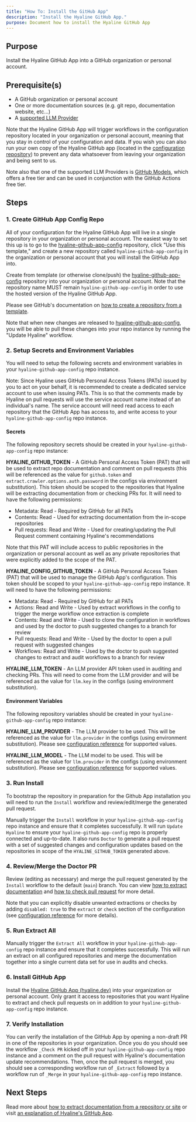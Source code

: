 ```yaml
---
title: "How To: Install the GitHub App"
description: "Install the Hyaline GitHub App."
purpose: Document how to install the Hyaline GitHub App
---
```

## Purpose
Install the Hyaline GitHub App into a GitHub organization or personal account.

## Prerequisite(s)
- A GitHub organization or personal account
- One or more documentation sources (e.g. git repo, documentation website, etc...)
- A [supported LLM Provider](../llms/)

Note that the Hyaline GitHub App will trigger workflows in the configuration repository located in your organization or personal account, meaning that you stay in control of your configuration and data. If you wish you can also run your own copy of the Hyaline GitHub app (located in the [configuration repository](https://github.com/appgardenstudios/hyaline-github-app-config)) to prevent any data whatsoever from leaving your organization and being sent to us.

Note also that one of the supported LLM Providers is [GitHub Models](https://github.com/features/models), which offers a free tier and can be used in conjunction with the GitHub Actions free tier.

## Steps

### 1. Create GitHub App Config Repo
All of your configuration for the Hyaline GitHub App will live in a single repository in your organization or personal account. The easiest way to set this up is to go to the [hyaline-github-app-config](https://github.com/appgardenstudios/hyaline-github-app-config) repository, click "Use this template," and create a new repository called `hyaline-github-app-config` in the organization or personal account that you will install the GitHub App into.

Create from template (or otherwise clone/push) the [hyaline-github-app-config](https://github.com/appgardenstudios/hyaline-github-app-config) repository into your organization or personal account. Note that the repository name MUST remain `hyaline-github-app-config` in order to use the hosted version of the Hyaline GitHub App.

Please see GitHub's documentation on [how to create a repository from a template](https://docs.github.com/en/repositories/creating-and-managing-repositories/creating-a-repository-from-a-template).

Note that when new changes are released to [hyaline-github-app-config](https://github.com/appgardenstudios/hyaline-github-app-config), you will be able to pull these changes into your repo instance by running the "Update Hyaline" workflow.

### 2. Setup Secrets and Environment Variables
You will need to setup the following secrets and environment variables in your `hyaline-github-app-config` repo instance.

Note: Since Hyaline uses GitHub Personal Access Tokens (PATs) issued by you to act on your behalf, it is recommended to create a dedicated service account to use when issuing PATs. This is so that the comments made by Hyaline on pull requests will use the service account name instead of an individual's name. The service account will need read access to each repository that the GitHub App has access to, and write access to your `hyaline-github-app-config` repo instance.

#### Secrets
The following repository secrets should be created in your `hyaline-github-app-config` repo instance:

**HYALINE_GITHUB_TOKEN** - A GitHub Personal Access Token (PAT) that will be used to extract repo documentation and comment on pull requests (this will be referenced as the value for `github.token` and `extract.crawler.options.auth.password` in the configs via environment substitution). This token should be scoped to the repositories that Hyaline will be extracting documentation from or checking PRs for. It will need to have the following permissions:
- Metadata: Read - Required by GitHub for all PATs
- Contents: Read - Used for extracting documentation from the in-scope repositories
- Pull requests: Read and Write - Used for creating/updating the Pull Request comment containing Hyaline's recommendations

Note that this PAT will include access to public repositories in the organization or personal account as well as any private repositories that were explicitly added to the scope of the PAT.

**HYALINE_CONFIG_GITHUB_TOKEN** - A GitHub Personal Access Token (PAT) that will be used to manage the GitHub App's configuration. This token should be scoped to your `hyaline-github-app-config` repo instance. It will need to have the following permissions:
- Metadata: Read - Required by GitHub for all PATs
- Actions: Read and Write - Used by extract workflows in the config to trigger the merge workflow once extraction is complete
- Contents: Read and Write - Used to clone the configuration in workflows and used by the doctor to push suggested changes to a branch for review
- Pull requests: Read and Write - Used by the doctor to open a pull request with suggested changes
- Workflows: Read and Write - Used by the doctor to push suggested changes to extract and audit workflows to a branch for review

**HYALINE_LLM_TOKEN** - An LLM provider API token used in auditing and checking PRs. This will need to come from the LLM provider and will be referenced as the value for `llm.key` in the configs (using environment substitution).

#### Environment Variables
The following repository variables should be created in your `hyaline-github-app-config` repo instance:

**HYALINE_LLM_PROVIDER** - The LLM provider to be used. This will be referenced as the value for `llm.provider` in the configs (using environment substitution). Please see [configuration reference](../reference/config.md) for supported values.

**HYALINE_LLM_MODEL** - The LLM model to be used. This will be referenced as the value for `llm.provider` in the configs (using environment substitution). Please see [configuration reference](../reference/config.md) for supported values.

### 3. Run Install
To bootstrap the repository in preparation for the Github App installation you will need to run the `Install` workflow and review/edit/merge the generated pull request.

Manually trigger the `Install` workflow in your `hyaline-github-app-config` repo instance and ensure that it completes successfully. It will run `Update Hyaline` to ensure your `hyaline-github-app-config` repo is properly connected and up-to-date. It also runs `Doctor` to generate a pull request with a set of suggested changes and configuration updates based on the repositories in scope of the `HYALINE_GITHUB_TOKEN` generated above.

### 4. Review/Merge the Doctor PR
Review (editing as necessary) and merge the pull request generated by the `Install` workflow to the default (`main`) branch. You can view [how to extract documentation](./extract-documentation.md) and [how to check pull request](./check-pull-request.md) for more detail.

Note that you can explicitly disable unwanted extractions or checks by adding `disabled: true` to the `extract` or `check` section of the configuration (see [configuration reference](../reference/config.md) for more details).

### 5. Run Extract All
Manually trigger the `Extract All` workflow in your `hyaline-github-app-config` repo instance and ensure that it completes successfully. This will run an extract on all configured repositories and merge the documentation together into a single current data set for use in audits and checks.

### 6. Install GitHub App
Install the [Hyaline GitHub App (hyaline.dev)](https://github.com/apps/hyaline-dev) into your organization or personal account. Only grant it access to repositories that you want Hyaline to extract and check pull requests on in addition to your `hyaline-github-app-config` repo instance.

### 7. Verify Installation
You can verify the installation of the GitHub App by opening a non-draft PR in one of the repositories in your organization. Once you do you should see the workflow `_Check PR` kicked off in your `hyaline-github-app-config` repo instance and a comment on the pull request with Hyaline's documentation update recommendations. Then, once the pull request is merged, you should see a corresponding workflow run of `_Extract` followed by a workflow run of `_Merge` in your `hyaline-github-app-config` repo instance.

## Next Steps
Read more about [how to extract documentation from a repository or site](./extract-documentation.md) or visit [an explanation of Hyaline's GitHub App](../explanation/github-app.md).